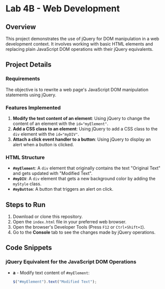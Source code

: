 # Lab 4B - Web Development

## Overview
This project demonstrates the use of jQuery for DOM manipulation in a web development context. It involves working with basic HTML elements and replacing plain JavaScript DOM operations with their jQuery equivalents.

## Project Details

### Requirements
The objective is to rewrite a web page's JavaScript DOM manipulation statements using jQuery.

### Features Implemented
1. **Modify the text content of an element**: Using jQuery to change the content of an element with the `id="myElement"`.
2. **Add a CSS class to an element**: Using jQuery to add a CSS class to the `div` element with the `id="myDIV"`.
3. **Attach a click event handler to a button**: Using jQuery to display an alert when a button is clicked.

### HTML Structure
- **`#myElement`**: A `div` element that originally contains the text "Original Text" and gets updated with "Modified Text".
- **`#myDIV`**: A `div` element that gets a new background color by adding the `myStyle` class.
- **`#myButton`**: A button that triggers an alert on click.

## Steps to Run

1. Download or clone this repository.
2. Open the `index.html` file in your preferred web browser.
3. Open the browser's Developer Tools (Press `F12` or `Ctrl+Shift+I`).
4. Go to the **Console** tab to see the changes made by jQuery operations.

## Code Snippets

### jQuery Equivalent for the JavaScript DOM Operations

- **a** - Modify text content of `#myElement`:
  ```javascript
  $("#myElement").text("Modified Text");
